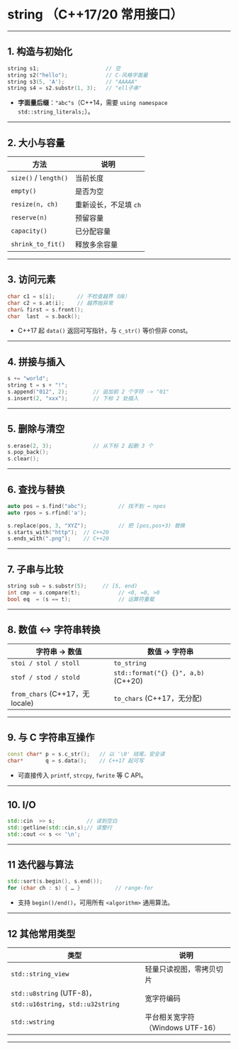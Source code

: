 # string （C++17/20 常用接口）

---

## 1.  构造与初始化

```cpp
string s1;                     // 空
string s2("hello");            // C-风格字面量
string s3(5, 'A');             // "AAAAA"
string s4 = s2.substr(1, 3);   // "ell子串"
```

* **字面量后缀**：`"abc"s`（C++14，需要 `using namespace std::string_literals;`）。

---

## 2.  大小与容量

| 方法                    | 说明            |
| --------------------- | ------------- |
| `size()` / `length()` | 当前长度          |
| `empty()`             | 是否为空          |
| `resize(n, ch)`       | 重新设长，不足填 `ch` |
| `reserve(n)`          | 预留容量          |
| `capacity()`          | 已分配容量         |
| `shrink_to_fit()`     | 释放多余容量        |

---

## 3.  访问元素

```cpp
char c1 = s[i];       // 不检查越界（UB）
char c2 = s.at(i);    // 越界抛异常
char& first = s.front();
char  last  = s.back();
```

* C++17 起 `data()` 返回可写指针，与 `c_str()` 等价但非 const。

---

## 4.  拼接与插入

```cpp
s += "world";
string t = s + "!";
s.append("012", 2);        // 追加前 2 个字符 -> "01"
s.insert(2, "xxx");        // 下标 2 处插入
```

---

## 5.  删除与清空

```cpp
s.erase(2, 3);             // 从下标 2 起删 3 个
s.pop_back();
s.clear();
```

---

## 6.  查找与替换

```cpp
auto pos = s.find("abc");          // 找不到 → npos
auto rpos = s.rfind('a');

s.replace(pos, 3, "XYZ");          // 把 [pos,pos+3) 替换
s.starts_with("http");  // C++20
s.ends_with(".png");    // C++20
```

---

## 7.  子串与比较

```cpp
string sub = s.substr(5);     // [5, end)
int cmp = s.compare(t);            // <0, =0, >0
bool eq  = (s == t);               // 运算符重载
```

---

## 8.  数值 ↔ 字符串转换

| 字符串 → 数值                      | 数值 → 字符串                            |
| ----------------------------- | ----------------------------------- |
| `stoi / stol / stoll`         | `to_string`                         |
| `stof / stod / stold`         | `std::format("{} {}", a,b)` (C++20) |
| `from_chars` (C++17，无 locale) | `to_chars` (C++17，无分配)              |

---

## 9.  与 C 字符串互操作

```cpp
const char* p = s.c_str();   // 以 '\0' 结尾，安全读
char*       q = s.data();    // C++17 起可写
```

* 可直接传入 `printf`, `strcpy`, `fwrite` 等 C API。

---

## 10.  I/O

```cpp
std::cin  >> s;          // 读到空白
std::getline(std::cin,s);// 读整行
std::cout << s << '\n';
```

---

## 11  迭代器与算法

```cpp
std::sort(s.begin(), s.end());
for (char ch : s) { … }           // range-for
```

* 支持 `begin()/end()`，可用所有 `<algorithm>` 通用算法。

---

## 12  其他常用类型

| 类型                                                        | 说明                      |
| --------------------------------------------------------- | ----------------------- |
| `std::string_view`                                        | 轻量只读视图，零拷贝切片            |
| `std::u8string` (UTF-8)，`std::u16string`，`std::u32string` | 宽字符编码                   |
| `std::wstring`                                            | 平台相关宽字符（Windows UTF-16） |

---
